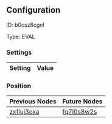 # <nil>
## Configuration
ID:  b0csz8cgnl

Type: EVAL 


### Settings
| Setting | Value  |
| :------------------------ | ---------------------------------------- |
 




### Position
| Previous Nodes | Future Nodes |
| :------------- | ------------ |
| [zxfluj3oxa](./zxfluj3oxa.md) | [fq7l0s8w2s](./fq7l0s8w2s.md) |